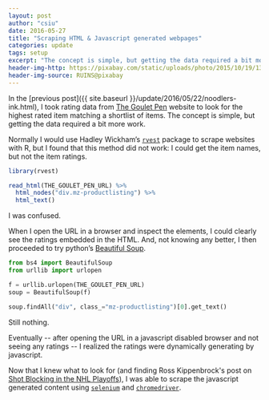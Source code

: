 ```yaml
---
layout: post
author: "csiu"
date: 2016-05-27
title: "Scraping HTML & Javascript generated webpages"
categories: update
tags: setup
excerpt: "The concept is simple, but getting the data required a bit more work"
header-img-http: https://pixabay.com/static/uploads/photo/2015/10/19/13/36/extension-996004_960_720.jpg
header-img-source: RUINS@pixabay
---
```


In the [previous post]({{ site.baseurl }}/update/2016/05/22/noodlers-ink.html), I took rating data from [The Goulet Pen](http://www.gouletpens.com/bottled-ink/c/14/?sortBy=productName+asc&facetValueFilter=Tenant~Brand%3Anoodlers) website to look for the highest rated item matching a shortlist of items. The concept is simple, but getting the data required a bit more work.

Normally I would use Hadley Wickham’s [`rvest`](https://github.com/hadley/rvest) package to scrape websites with R, but I found that this method did not work: I could get the item names, but not the item ratings.

```r
library(rvest)

read_html(THE_GOULET_PEN_URL) %>%
  html_nodes("div.mz-productlisting") %>%
  html_text()
```

I was confused.

When I open the URL in a browser and inspect the elements, I could clearly see the ratings embedded in the HTML. And, not knowing any better, I then proceeded to try python’s [Beautiful Soup](https://www.crummy.com/software/BeautifulSoup/).

```python
from bs4 import BeautifulSoup
from urllib import urlopen

f = urllib.urlopen(THE_GOULET_PEN_URL)
soup = BeautifulSoup(f)

soup.findAll("div", class_="mz-productlisting")[0].get_text()
```

Still nothing.

Eventually -- after opening the URL in a javascript disabled browser and not seeing any ratings -- I realized the ratings were dynamically generating by javascript.

Now that I knew what to look for (and finding Ross Kippenbrock's post on [Shot Blocking in the NHL Playoffs](http://blog.yhat.com/posts/hockey-shot-blocking.html)), I was able to scrape the javascript generated content using [`selenium`](http://selenium-python.readthedocs.io) and [`chromedriver`](http://chromedriver.storage.googleapis.com/index.html).

<script src="https://gist.github.com/csiu/7e942470f807aae5529e8eccfc3aea24.js"></script>
